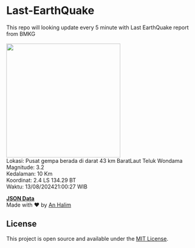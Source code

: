 # Last-EarthQuake
This repo will looking update every 5 minute with Last EarthQuake report from BMKG
<br>
<br>
<img src="https://static.bmkg.go.id/20240813210027.mmi.jpg" width="300"/>
<br>
Lokasi: Pusat gempa berada di darat 43 km BaratLaut Teluk Wondama <br>
Magnitude: 3.2 <br>
Kedalaman: 10 Km <br>
Koordinat: 2.4 LS 134.29 BT <br>
Waktu: 13/08/202421:00:27 WIB <br>

<a href="./data/data.json">**JSON Data**</a>
<br>
Made with ❤️ by <a href="https://github.com/an-halim">An Halim</a>
## License

This project is open source and available under the [MIT License](LICENSE).
